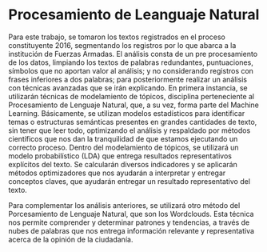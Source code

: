 # Procesamiento de Leanguaje Natural

Para este trabajo, se tomaron los textos registrados en el proceso constituyente 2016, segmentando los registros por lo que abarca a la institución de Fuerzas Armadas. El análisis consta de un pre procesamiento de los datos, limpiando los textos de palabras redundantes, puntuaciones, símbolos que no aportan valor al análisis; y no considerando registros con frases inferiores a dos palabras; para posteriormente realizar un análisis con técnicas avanzadas que se irán explicando.
En primera instancia, se utilizarán técnicas de modelamiento de tópicos, disciplina perteneciente al Procesamiento de Lenguaje Natural, que, a su vez, forma parte del Machine Learning. Básicamente, se utilizan modelos estadísticos para identificar temas o estructuras semánticas presentes en grandes cantidades de texto, sin tener que leer todo, optimizando el análisis y respaldado por métodos científicos que nos dan la tranquilidad de que estamos ejecutando un correcto proceso.
Dentro del modelamiento de tópicos, se utilizará un modelo probabilístico (LDA) que entrega resultados representativos explícitos del texto. Se calcularán diversos indicadores y se aplicarán métodos optimizadores que nos ayudarán a interpretar y entregar conceptos claves, que ayudarán entregar un resultado representativo del texto.

Para complementar los análisis anteriores, se utilizará otro método del Porcesamiento de Lenguaje Natural, que son los Wordclouds. Esta técnica nos permite comprender y determinar patrones y tendencias, a través de nubes de palabras que nos entrega información relevante y representativa acerca de la opinión de la ciudadanía.
